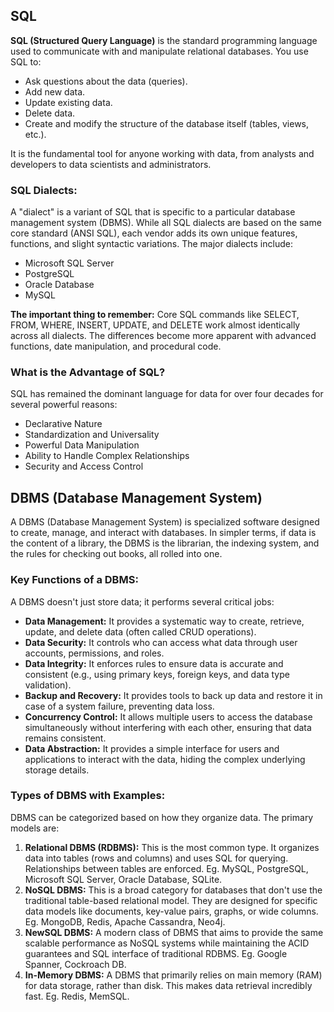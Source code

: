 ## SQL
**SQL (Structured Query Language)** is the standard programming language used to communicate with and manipulate relational databases. You use SQL to:
- Ask questions about the data (queries).
- Add new data.
- Update existing data.
- Delete data.
- Create and modify the structure of the database itself (tables, views, etc.).  

It is the fundamental tool for anyone working with data, from analysts and developers to data scientists and administrators.

### SQL Dialects:
A "dialect" is a variant of SQL that is specific to a particular database management system (DBMS). While all SQL dialects are based on the same core standard (ANSI SQL), each vendor adds its own unique features, functions, and slight syntactic variations. The major dialects include:
- Microsoft SQL Server
- PostgreSQL
- Oracle Database
- MySQL

**The important thing to remember:** Core SQL commands like SELECT, FROM, WHERE, INSERT, UPDATE, and DELETE work almost identically across all dialects. The differences become more apparent with advanced functions, date manipulation, and procedural code.

### What is the Advantage of SQL?
SQL has remained the dominant language for data for over four decades for several powerful reasons:
- Declarative Nature
- Standardization and Universality
- Powerful Data Manipulation
- Ability to Handle Complex Relationships
- Security and Access Control

## DBMS (Database Management System)
A DBMS (Database Management System) is specialized software designed to create, manage, and interact with databases. In simpler terms, if data is the content of a library, the DBMS is the librarian, the indexing system, and the rules for checking out books, all rolled into one.

### Key Functions of a DBMS:
A DBMS doesn't just store data; it performs several critical jobs:
- **Data Management:** It provides a systematic way to create, retrieve, update, and delete data (often called CRUD operations).
- **Data Security:** It controls who can access what data through user accounts, permissions, and roles.
- **Data Integrity:** It enforces rules to ensure data is accurate and consistent (e.g., using primary keys, foreign keys, and data type validation).
- **Backup and Recovery:** It provides tools to back up data and restore it in case of a system failure, preventing data loss.
- **Concurrency Control:** It allows multiple users to access the database simultaneously without interfering with each other, ensuring that data remains consistent.
- **Data Abstraction:** It provides a simple interface for users and applications to interact with the data, hiding the complex underlying storage details.

### Types of DBMS with Examples:
DBMS can be categorized based on how they organize data. The primary models are:
1. **Relational DBMS (RDBMS):**
This is the most common type. It organizes data into tables (rows and columns) and uses SQL for querying. Relationships between tables are enforced. Eg. MySQL, PostgreSQL, Microsoft SQL Server, Oracle Database, SQLite.
2. **NoSQL DBMS:**
This is a broad category for databases that don't use the traditional table-based relational model. They are designed for specific data models like documents, key-value pairs, graphs, or wide columns. Eg. MongoDB, Redis, Apache Cassandra, Neo4j.
3. **NewSQL DBMS:**
A modern class of DBMS that aims to provide the same scalable performance as NoSQL systems while maintaining the ACID guarantees and SQL interface of traditional RDBMS. Eg. Google Spanner, Cockroach DB.
4. **In-Memory DBMS:**
A DBMS that primarily relies on main memory (RAM) for data storage, rather than disk. This makes data retrieval incredibly fast. Eg. Redis, MemSQL.



